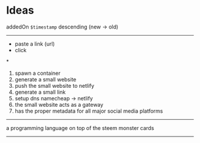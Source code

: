 # Ideas

addedOn `$timestamp` descending (new -> old)

---

- paste a link (url)
- click

\*

1. spawn a container
1. generate a small website
1. push the small website to netlify
1. generate a small link
1. setup dns namecheap -> netlify
1. the small website acts as a gateway
1. has the proper metadata for all major social media platforms

---

a programming language on top of the steem monster cards

---
